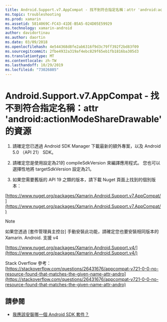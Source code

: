 ```yaml
---
title: Android.Support.v7.AppCompat - 找不到符合指定名稱：attr 'android:actionModeShareDrawable' 的資源
ms.topic: troubleshooting
ms.prod: xamarin
ms.assetid: 5814069C-FC43-41DE-B5A5-024D05E59929
ms.technology: xamarin-android
author: davidortinau
ms.author: daortin
ms.date: 03/09/2018
ms.openlocfilehash: 4e544368d8fe2ab6316f9d3c79ff392f2bd83f09
ms.sourcegitcommit: 2fbe4932a319af4ebc829f65eb1fb1816ba305d3
ms.translationtype: MT
ms.contentlocale: zh-TW
ms.lasthandoff: 10/29/2019
ms.locfileid: "73026805"
---
```

# <a name="androidsupportv7appcompat---no-resource-found-that-matches-the-given-name-attr-androidactionmodesharedrawable"></a>Android.Support.v7.AppCompat - 找不到符合指定名稱：attr 'android:actionModeShareDrawable' 的資源

1. 請確定您已透過 Android SDK Manager 下載最新的額外專案，以及 Android 5.0 （API 21） SDK。

2. 請確定您是使用設定為21的 compileSdkVersion 來編譯應用程式。 您也可以選擇性地將 targetSdkVersion 設定為21。

3. 如果您需要舊版的 API 19 之類的版本，請下載 Nuget 頁面上找到的個別版本：

[https://www.nuget.org/packages/Xamarin.Android.Support.v7.AppCompat/](https://www.nuget.org/packages/Xamarin.Android.Support.v7.AppCompat/)

> [!NOTE]
> 如果您透過 [套件管理員主控台] 手動安裝此功能，請確定您也要安裝相同版本的 Xamarin. Android. 支援 v4

[https://www.nuget.org/packages/Xamarin.Android.Support.v4/](https://www.nuget.org/packages/Xamarin.Android.Support.v4/)

Stack Overflow 參考： [https://stackoverflow.com/questions/26431676/appcompat-v721-0-0-no-resource-found-that-matches-the-given-name-attr-andro](https://stackoverflow.com/questions/26431676/appcompat-v721-0-0-no-resource-found-that-matches-the-given-name-attr-andro)

## <a name="see-also"></a>請參閱

- [我應該安裝哪一個 Android SDK 套件？](~/android/troubleshooting/questions/install-android-sdk-packages.md)
